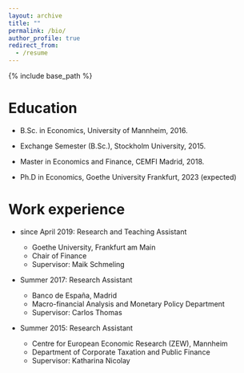 ```yaml
---
layout: archive
title: ""
permalink: /bio/
author_profile: true
redirect_from:
  - /resume
---
```


{% include base_path %}

Education
======
* B.Sc. in Economics, University of Mannheim, 2016.

* Exchange Semester (B.Sc.), Stockholm University, 2015.

* Master in Economics and Finance, CEMFI Madrid, 2018.

* Ph.D in Economics, Goethe University Frankfurt, 2023 (expected)

Work experience
======
* since April 2019: Research and Teaching Assistant
  * Goethe University, Frankfurt am Main
  * Chair of Finance
  * Supervisor: Maik Schmeling

* Summer 2017: Research Assistant
  * Banco de España, Madrid 
  * Macro-financial Analysis and Monetary Policy Department
  * Supervisor: Carlos Thomas

* Summer 2015: Research Assistant
  * Centre for European Economic Research (ZEW), Mannheim
  * Department of Corporate Taxation and Public Finance
  * Supervisor: Katharina Nicolay
  
